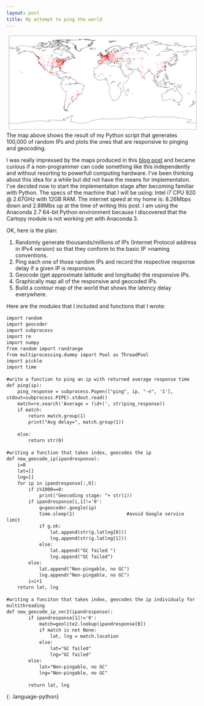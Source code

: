 ```yaml
---
layout: post
title: My attempt to ping the world
---
```

![Mapping using the Basemap module](/img/figure_2.png)
The map above shows the result of my Python script that generates 100,000 of random IPs and plots the ones that are responsive to pinging and geocoding. 

I was really impressed by the maps produced in this [blog post](http://erikbern.com/2015/04/26/ping-the-world/) and became curious if a non-programmer can code something like this independently and without resorting to powerfull computing hardware. I've been thinking about this idea for a while but did not have the means for implementaton. I've decided now to start the implementation stage after becoming familiar with Python. The specs of the machine that I will be using: Intel i7 CPU 920 @ 2.67GHz with 12GB RAM. The internet speed at my home is: 8.26Mbps down and 2.88Mbs up at the time of writing this post. I am using the Anaconda 2.7 64-bit Python environment because I discovered that the Cartopy module is not working yet with Anaconda 3. 

OK, here is the plan:

1.  Randomly generate thousands/millions of IPs (Internet Protocol address in IPv4 version) so that they conform to the basic IP    >naming conventions.
2.  Ping each one of those random IPs and record the respective response delay if a given IP is responsive. 
3.  Geocode (get approximate latitude and longitude) the responsive IPs.
4.  Graphically map all of the responsive and geocoded IPs.
5.  Build a contour map of the world that shows the latency delay everywhere.

Here are the modules that I included and functions that I wrote:

~~~
import random
import geocoder
import subprocess 
import re
import numpy
from random import randrange
from multiprocessing.dummy import Pool as ThreadPool 
import pickle
import time

#write a function to ping an ip with returned average response time
def ping(ip):
    ping_response = subprocess.Popen(["ping", ip, "-n", '1'], stdout=subprocess.PIPE).stdout.read()
    match=re.search('Average = (\d+)', str(ping_response))
    if match:
        return match.group(1)
        print("Avg delay=", match.group(1))
      
    else:
        return str(0)
       
#writing a function that takes index, geocodes the ip 
def new_geocode_ip(ipandresponse):
    i=0
    lat=[]
    lng=[]
    for ip in ipandresponse[:,0]:
        if i%1000==0:
            print("Geocoding stage: "+ str(i))
        if ipandresponse[i,1]!='0':
            g=geocoder.google(ip)
            time.sleep(1)                   #avoid Google service limit
            if g.ok: 
                lat.append(str(g.latlng[0]))
                lng.append(str(g.latlng[1]))
            else:
                lat.append("GC failed ")
                lng.append("GC failed")
        else:
            lat.append("Non-pingable, no GC")
            lng.append("Non-pingable, no GC")
        i=i+1
    return lat, lng

#writing a funciton that takes index, geocodes the ip individualy for multithreading 
def new_geocode_ip_ver2(ipandresponse):
        if ipandresponse[1]!='0':
            match=geolite2.lookup(ipandresponse[0])
            if match is not None: 
                lat, lng = match.location 
            else:
                lat="GC failed"
                lng="GC failed"
        else:
            lat="Non-pingable, no GC"
            lng="Non-pingable, no GC"
        
        return lat, lng
~~~
{: .language-python}
